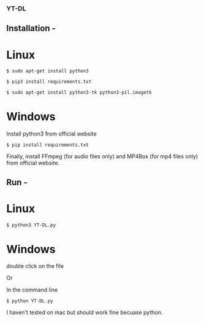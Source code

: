 ### YT-DL
## Installation - 
# Linux
`$ sudo apt-get install python3`

`$ pip3 install requirements.txt`

`$ sudo apt-get install python3-tk python3-pil.imagetk`

# Windows
Install python3 from official website 

`$ pip install requirements.txt`

Finally, install FFmpeg (for audio files only) and MP4Box (for mp4 files only) from official website.

## Run - 
# Linux 
`$ python3 YT-DL.py`

# Windows

double click on the file

Or 

In the command line

`$ python YT-DL.py`

I haven't tested on mac but should work fine becuase python.

